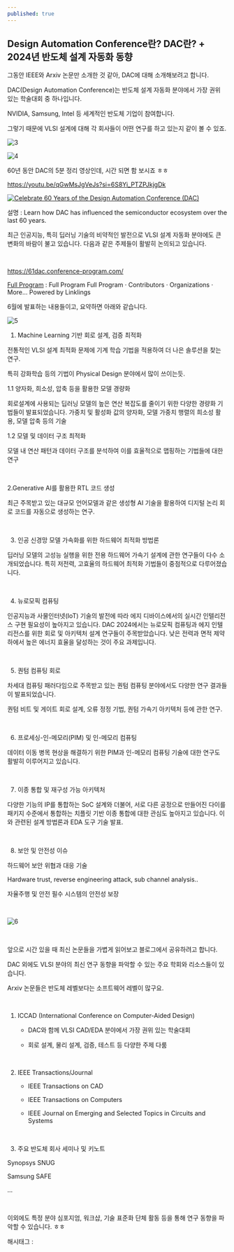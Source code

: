 ```yaml
---
published: true
---
```

## Design Automation Conference란? DAC란? + 2024년 반도체 설계 자동화 동향

그동안 IEEE와 Arxiv 논문만 소개한 것 같아, DAC에 대해 소개해보려고 합니다.

DAC(Design Automation Conference)는 반도체 설계 자동화 분야에서 가장 권위 있는 학술대회 중 하나입니다.

NVIDIA, Samsung, Intel 등 세계적인 반도체 기업이 참여합니다.

그렇기 때문에 VLSI 설계에 대해 각 회사들이 어떤 연구를 하고 있는지 같이 볼 수 있죠.

![3](/asset/img/223468066786/3.png)

![4](/asset/img/223468066786/4.png)

60년 동안 DAC의 5분 정리 영상인데, 시간 되면 함 보시죠 ㅎㅎ

https://youtu.be/qGwMsJgVeJs?si=6S8Yi_PTZPJkjgDk

[![Celebrate 60 Years of the Design Automation Conference (DAC)](https://i.ytimg.com/vi/qGwMsJgVeJs/hqdefault.jpg)](https://youtu.be/qGwMsJgVeJs?si=6S8Yi_PTZPJkjgDk)

설명 : Learn how DAC has influenced the semiconductor ecosystem over the last 60 years.

최근 인공지능, 특히 딥러닝 기술의 비약적인 발전으로 VLSI 설계 자동화 분야에도 큰 변화의 바람이 불고 있습니다. 다음과 같은 주제들이 활발히 논의되고 있습니다.

​

https://61dac.conference-program.com/

[Full Program](https://61dac.conference-program.com/) : Full Program Full Program · Contributors · Organizations · More… Powered by Linklings

6월에 발표하는 내용들이고, 요약하면 아래와 같습니다.

![5](/asset/img/223468066786/5.png)

1. Machine Learning 기반 회로 설계, 검증 최적화

전통적인 VLSI 설계 최적화 문제에 기계 학습 기법을 적용하여 더 나은 솔루션을 찾는 연구.

특히 강화학습 등의 기법이 Physical Design 분야에서 많이 쓰이는듯.

1.1 양자화, 희소성, 압축 등을 활용한 모델 경량화

회로설계에 사용되는 딥러닝 모델의 높은 연산 복잡도를 줄이기 위한 다양한 경량화 기법들이 발표되었습니다. 가중치 및 활성화 값의 양자화, 모델 가중치 행렬의 희소성 활용, 모델 압축 등의 기술

1.2 모델 및 데이터 구조 최적화

모델 내 연산 패턴과 데이터 구조를 분석하여 이를 효율적으로 맵핑하는 기법들에 대한 연구

​

2.Generative AI를 활용한 RTL 코드 생성

최근 주목받고 있는 대규모 언어모델과 같은 생성형 AI 기술을 활용하여 디지털 논리 회로 코드를 자동으로 생성하는 연구.

​

3. 인공 신경망 모델 가속화를 위한 하드웨어 최적화 방법론

딥러닝 모델의 고성능 실행을 위한 전용 하드웨어 가속기 설계에 관한 연구들이 다수 소개되었습니다. 특히 저전력, 고효율의 하드웨어 최적화 기법들이 중점적으로 다루어졌습니다.

​

4. 뉴로모픽 컴퓨팅

인공지능과 사물인터넷(IoT) 기술의 발전에 따라 에지 디바이스에서의 실시간 인텔리전스 구현 필요성이 높아지고 있습니다. DAC 2024에서는 뉴로모픽 컴퓨팅과 에지 인텔리전스를 위한 회로 및 아키텍처 설계 연구들이 주목받았습니다. 낮은 전력과 면적 제약 하에서 높은 에너지 효율을 달성하는 것이 주요 과제입니다.

​

5. 퀀텀 컴퓨팅 회로

차세대 컴퓨팅 패러다임으로 주목받고 있는 퀀텀 컴퓨팅 분야에서도 다양한 연구 결과들이 발표되었습니다.

퀀텀 비트 및 게이트 회로 설계, 오류 정정 기법, 퀀텀 가속기 아키텍처 등에 관한 연구.

​

6. 프로세싱-인-메모리(PIM) 및 인-메모리 컴퓨팅

데이터 이동 병목 현상을 해결하기 위한 PIM과 인-메모리 컴퓨팅 기술에 대한 연구도 활발히 이루어지고 있습니다.

​

7. 이종 통합 및 재구성 가능 아키텍처  

다양한 기능의 IP를 통합하는 SoC 설계와 더불어, 서로 다른 공정으로 만들어진 다이를 패키지 수준에서 통합하는 치플릿 기반 이종 통합에 대한 관심도 높아지고 있습니다. 이와 관련된 설계 방법론과 EDA 도구 기술 발표.

​

8. 보안 및 안전성 이슈

하드웨어 보안 위협과 대응 기술

Hardware trust, reverse engineering attack, sub channel analysis..

자율주행 및 안전 필수 시스템의 안전성 보장

​

![6](/asset/img/223468066786/6.png)

​

앞으로 시간 있을 때 최신 논문들을 가볍게 읽어보고 블로그에서 공유하려고 합니다.

DAC 외에도 VLSI 분야의 최신 연구 동향을 파악할 수 있는 주요 학회와 리소스들이 있습니다.

Arxiv 논문들은 반도체 레벨보다는 소프트웨어 레벨이 많구요.

​

1. ICCAD (International Conference on Computer-Aided Design)

   - DAC와 함께 VLSI CAD/EDA 분야에서 가장 권위 있는 학술대회

   - 회로 설계, 물리 설계, 검증, 테스트 등 다양한 주제 다룸

​

2. IEEE Transactions/Journal 

   - IEEE Transactions on CAD 

   - IEEE Transactions on Computers

   - IEEE Journal on Emerging and Selected Topics in Circuits and Systems

​

3. 주요 반도체 회사 세미나 및 키노트

Synopsys SNUG

Samsung SAFE

...

​

이외에도 특정 분야 심포지엄, 워크샵, 기술 표준화 단체 활동 등을 통해 연구 동향을 파악할 수 있습니다. ㅎㅎ

 해시태그 : 